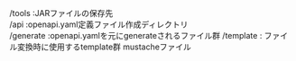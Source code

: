 /tools :JARファイルの保存先  
/api   :openapi.yaml定義ファイル作成ディレクトリ  
/generate :openapi.yamlを元にgenerateされるファイル群
/template : ファイル変換時に使用するtemplate群 mustacheファイル